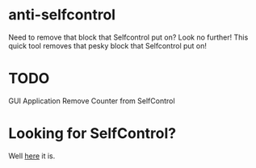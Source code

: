 anti-selfcontrol
================

Need to remove that block that Selfcontrol put on? Look no further! This quick tool removes that pesky block that Selfcontrol put on!

TODO
================
GUI Application
Remove Counter from SelfControl

Looking for SelfControl?
================
Well <a href='https://github.com/slambert/selfcontrol/'>here</a> it is.
